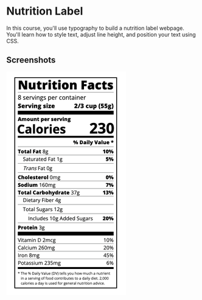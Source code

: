 # Nutrition Label

In this course, you'll use typography to build a nutrition label webpage. You'll learn how to style text, adjust line height, and position your text using CSS.

## Screenshots

<img src="https://github.com/scheuringtamas/freeCodeCamp/blob/main/Responsive_Web_Design/NutritionLabel/NutritionLabel.png"/>
